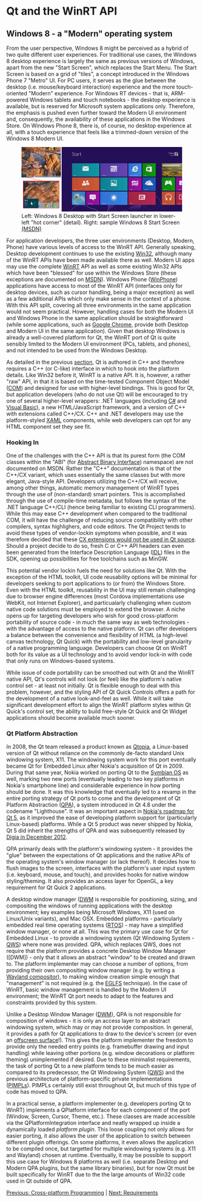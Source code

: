 # Qt and the WinRT API

## Windows 8 - a "Modern" operating system
From the user perspective, Windows 8 might be perceived as a hybrid of two quite different user experiences. For traditional use cases, the Windows 8 desktop experience is largely the same as previous versions of Windows, apart from the new "Start Screen", which replaces the Start Menu. The Start Screen is based on a grid of "tiles", a concept introduced in the Windows Phone 7 "Metro" UI. For PC users, it serves as the glue between the desktop (i.e. mouse/keyboard interaction) experience and the more touch-oriented "Modern" experience. For Windows RT devices - that is, ARM-powered Windows tablets and touch notebooks - the desktop experience is available, but is reserved for Microsoft system applications only. Therefore, the emphasis is pushed even further toward the Modern UI environment and, consequently, the availability of these applications in the Windows Store. On Windows Phone 8, there is, of course, no desktop experience at all, with a touch experience that feels like a trimmed-down version of the Windows 8 Modern UI.

<figure>
    <img src="../images/start-screen.jpg" alt="Windows 8 Start Screen" /><br />    
    <figcaption>Left: Windows 8 Desktop with Start Screen launcher in lower-left "hot corner" (detail). Right: sample Windows 8 Start Screen <a href="/appendix/references.md#windows-8-start-screen">(MSDN)</a></figcaption>
</figure>

For application developers, the three user environments (Desktop, Modern, Phone) have various levels of access to the WinRT API. Generally speaking, Desktop development continues to use the existing [Win32](/appendix/terms.md#win32), although many of the WinRT APIs have been made available there as well. Modern UI apps may use the complete [WinRT](/appendix/terms.md#winrt) API as well as some existing Win32 APIs which have been "blessed" for use within the Windows Store (these exceptions are documented on [MSDN](/appendix/terms.md#msdn)). Windows Phone ([WinPhone](/appendix/terms.md#winphone)) applications have access to most of the WinRT API (interfaces only for desktop devices, such as cursor handling, being a major exception) as well as a few additional APIs which only make sense in the context of a phone. With this API split, covering all three environments in the same application would not seem practical. However, handling cases for both the Modern UI and Windows Phone in the same application should be straightforward (while some applications, such as [Google Chrome](/appendix/references.md#chrome-winrt), provide both Desktop and Modern UI in the same application). Given that desktop Windows is already a well-covered platform for Qt, the WinRT port of Qt is quite sensibly limited to the Modern UI environment (PCs, tablets, and phones), and not intended to be used from the Windows Desktop.

As detailed in the previous [section](xplatform.md), Qt is authored in C++ and therefore requires a C++ (or C-like) interface in which to hook into the platform details. Like Win32 before it, WinRT is a native API. It is, however, a rather "raw" API, in that it is based on the time-tested Component Object Model ([COM](/appendix/terms.md#com)) and designed for use with higher-level bindings. This is good for Qt, but application developers (who do not use Qt) will be encouraged to try one of several higher-level wrappers: .NET languages (including [C#](/appendix/terms.md#c-sharp) and [Visual Basic](/appendix/terms.md#visual-basic)), a new HTML/JavaScript framework, and a version of C++ with extensions called C++/CX. C++ and .NET developers may use the platform-styled [XAML](/appendix/terms.md#xaml) components, while web developers can opt for any HTML component set they see fit.

### Hooking In
One of the challenges with the C++ API is that its purest form (the COM classes within the "ABI" (for [Abstract Binary Interface](/appendix/terms.md#abi)) namespace) are not documented on MSDN. Rather the "C++" documentation is that of the C++/CX variant, which uses essentially the same classes but with more elegant, Java-style API. Developers utilizing the C++/CX will receive, among other things, automatic memory management of WinRT types through the use of (non-standard) smart pointers. This is accomplished through the use of compile-time metadata, but follows the syntax of the .NET language C++/CLI (hence being familiar to existing CLI programmers). While this may ease C++ development when compared to the traditional COM, it will have the challenge of reducing source compatibility with other compilers, syntax highlighers, and code editors. The Qt Project tends to avoid these types of vendor-lockin symptoms when possible, and it was therefore decided that these [CX extensions would not be used in Qt source](/appendix/references.md#c++-cx-blog). Should a project decide to do so, fresh C or C++ API headers can even been generated from the Interface Description Language ([IDL](/appendix/terms.md#idl)) files in the SDK, opening up possibilities for free toolchains such as MinGW.

This potential vendor lockin fuels the need for solutions like Qt. With the exception of the HTML toolkit, UI code reusability options will be minimal for developers seeking to port applications to (or from) the Windows Store. Even with the HTML toolkit, reusability in the UI may still remain challenging due to browser engine differences (most Cordova implementations use WebKit, not Internet Explorer), and particualarly challenging when custom native code solutions must be employed to extend the browser. A niche opens up for targeting developers who wish for good cross-platform portability of source code - in much the same way as web technologies - with the advantage of access to the native platform. Qt can offer developers a balance between the convenience and flexibility of HTML (a high-level canvas technology, Qt Quick) with the portability and low-level granularity of a native programming language. Developers can choose Qt on WinRT both for its value as a UI technology and to avoid vendor lock-in with code that only runs on Windows-based systems.

While issue of code portability can be smoothed out with Qt and the WinRT native API, Qt's controls will not look (or feel) like the platform's native control set - at least not initially. Qt is flexible enough to deal with this problem, however, and the styling API of Qt Quick Controls offers a path for the development of a native look-and-feel as well. While it will take significant development effort to align the WinRT platform styles within Qt Quick's control set, the ability to build free-style Qt Quick and Qt Widget applications should become available much sooner.

### Qt Platform Abstraction

In 2008, the Qt team released a product known as [Qtopia](/appendix/terms.md#qtopia), a Linux-based version of Qt without reliance on the commonly de-facto standard Unix windowing system, X11. The windowing system work for this port eventually became Qt for Embedded Linux after Nokia's acquisition of Qt in 2009. During that same year, Nokia worked on porting Qt to the [Symbian OS](/appendix/terms.md#symbian) as well, marking two new ports (eventually leading to two key platforms in Nokia's smartphone line) and considerable experience in how porting should be done. It was this knowledge that eventually led to a revamp in the entire porting strategy of Qt ports to come and the development of Qt Platform Abstraction ([QPA](/appendix/terms.md#qpa)), a system introduced in Qt 4.8 under the codename "Lighthouse". It was an important aspect in [Nokia's roadmap for Qt 5](/appendix/references.md#qt-lighthouse-has-grown-up), as it improved the ease of developing platform support for (particularly Linux-based) platforms. While a Qt 5 product was never shipped by Nokia, Qt 5 did inherit the strengths of QPA and was subsequently released by [Digia in December 2012](/appendix/references.md#introducing-qt-50).

QPA primarily deals with the platform's windowing system - it provides the "glue" between the expectations of Qt applications and the native APIs of the operating system's window manager (or lack thereof). It decides how to flush images to the screen, interfaces with the platform's user input system (i.e. keyboard, mouse, and touch), and provides hooks for native window styling/theming. It also provides an access layer for OpenGL, a key requirement for Qt Quick 2 applications.

A desktop window manager ([DWM](/appendix/terms.md#desktop-window-manager) is responsible for positioning, sizing, and compositing the windows of running applications with the desktop environment; key examples being Microsoft Windows, X11 (used on Linux/Unix variants), and Mac OSX. Embedded platforms - particularly embedded real time operating systems ([RTOS](/appendix/terms.md#rtos)) - may have a simplified window manager, or none at all. This was the primary use case for Qt for Embedded Linux - to provide a windowing system (Qt Windowing System - [QWS](/appendix/terms.md#qws)) where none was provided. QPA, which replaces QWS, does not require that the platform provides a concrete Desktop Window Manager ([DWM]) - only that it allows an abstract "window" to be created and drawn to. The platform implementer may can choose a number of options, from providing their own compositing window manager (e.g. by writing a [Wayland compositor](/appendix/terms.md#wayland)), to making window creation simple enough that "management" is not required (e.g. the [EGLFS](/appendix/terms.md#eglfs) technique). In the case of WinRT, basic window management is handled by the Modern UI environment; the WinRT Qt port needs to adapt to the features and constraints provided by this system.

Unlike a Desktop Window Manager ([DWM](/appendix/terms.md#dwm)), QPA is not responsible for composition of windows - it is only an access layer to an abstract windowing system, which may or may not provide composition. In general, it provides a path for Qt applications to draw to the device's screen (or even an [offscreen surface](/appendix/references.md#offscreen-rendering)!). This gives the platform implementer the freedom to provide only the needed entry points (e.g. framebuffer drawing and input handling) while leaving other portions (e.g. window decorations or platform theming) unimplemented if desired. Due to these minimalist requirements, the task of porting Qt to a new platform tends to be much easier as compared to its predecessor, the Qt Windowing System ([QWS](/appendix/terms.md#qws)) and the previous architecture of platform-specific private implementations ([PIMPLs](/appendix/terms.md#pimpl)). PIMPLs certainly still exist throughout Qt, but much of this type of code has moved to QPA.

In a practical sense, a platform implementer (e.g. developers porting Qt to WinRT) implements a QPlatform interface for each component of the port (Window, Screen, Cursor, Theme, etc.). These classes are made accessible via the QPlatformIntegration interface and neatly wrapped up inside a dynamically loaded _platform plugin_. This loose coupling not only allows for easier porting, it also allows the user of the application to switch between different plugin offerings. On some platforms, it even allows the application to be compiled once, but targetted for multiple windowing systems (e.g. X11 and Wayland) chosen at runtime. Eventually, it may be possible to support this use case for Windows 8 platforms as well (i.e. separate Desktop and Modern QPA plugins, but the same library binaries), but for now Qt must be built specifically for WinRT due to the the large amounts of Win32 code used in Qt outside of QPA.

[Previous: Cross-platform Programming](xplatform.md) | [Next: Requirements](requirements.md)
